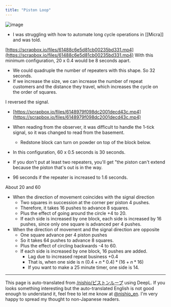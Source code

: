 ```yaml
---
title: "Piston Loop"
---
```


![image](https://gyazo.com/fc94a82086bbc1ac05a97b23d50c1a6c/thumb/1000)

- I was struggling with how to automate long cycle operations in [[Micra]] and was told.

[https://scrapbox.io/files/61488c6e5d81cb00235bd331.mp4](https://scrapbox.io/files/61488c6e5d81cb00235bd331.mp4)
With this minimum configuration, 20 x 0.4 would be 8 seconds apart.
- We could quadruple the number of repeaters with this shape. So 32 seconds.
- If we increase the size, we can increase the number of repeat customers and the distance they travel, which increases the cycle on the order of squares.


I reversed the signal.
- [https://scrapbox.io/files/6148979f098dc2001decd43c.mp4](https://scrapbox.io/files/6148979f098dc2001decd43c.mp4)

- When reading from the observer, it was difficult to handle the 1-tick signal, so it was changed to read from the basement.
    - Redstone block can turn on powder on top of the block below.
- In this configuration, 60 x 0.5 seconds is 30 seconds.
- If you don't put at least two repeaters, you'll get "the piston can't extend because the piston that's out is in the way.
- 96 seconds if the repeater is increased to 1.6 seconds.

About 20 and 60
- When the direction of movement coincides with the signal direction
    - Two squares in succession at the corner per piston 4 pushes.
    - Therefore, it takes 16 pushes to advance 8 squares.
    - Plus the effect of going around the circle +4 to 20.
    - If each side is increased by one block, each side is increased by 16 pushes, since only one square is advanced per 4 pushes.
- When the direction of movement and the signal direction are opposite
    - One square advance per 4 piston pushes
    - So it takes 64 pushes to advance 8 squares.
    - Plus the effect of circling backwards -4 to 60.
    - If each side is increased by one block, 16 pushes are added.
        - Lag due to increased repeat business +0.4
        - That is, when one side is n $(0.4 + n * 0.4) * (16 + n * 16)$
        - If you want to make a 25 minute timer, one side is 14.

---
This page is auto-translated from [/nishio/ピストンループ](https://scrapbox.io/nishio/ピストンループ) using DeepL. If you looks something interesting but the auto-translated English is not good enough to understand it, feel free to let me know at [@nishio_en](https://twitter.com/nishio_en). I'm very happy to spread my thought to non-Japanese readers.